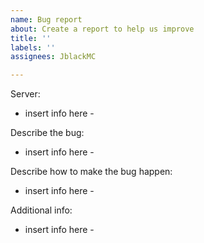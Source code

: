 ```yaml
---
name: Bug report
about: Create a report to help us improve
title: ''
labels: ''
assignees: JblackMC

---
```


Server:
- insert info here -

Describe the bug:
- insert info here -

Describe how to make the bug happen:
- insert info here -

Additional info:
- insert info here -
